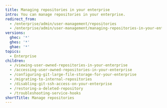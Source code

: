 ```yaml
---
title: Managing repositories in your enterprise
intro: You can manage repositories in your enterprise.
redirect_from:
  - /enterprise/admin/user-management/repositories
  - /enterprise/admin/user-management/managing-repositories-in-your-enterprise
versions:
  ghec: '*'
  ghes: '*'
  ghae: '*'
topics:
  - Enterprise
children:
  - /viewing-user-owned-repositories-in-your-enterprise
  - /accessing-user-owned-repositories-in-your-enterprise
  - /configuring-git-large-file-storage-for-your-enterprise
  - /migrating-to-internal-repositories
  - /disabling-git-ssh-access-on-your-enterprise
  - /restoring-a-deleted-repository
  - /troubleshooting-service-hooks
shortTitle: Manage repositories
---
```

